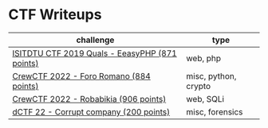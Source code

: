 # CTF Writeups

| challenge                                                                                                                                          | type                 |
|----------------------------------------------------------------------------------------------------------------------------------------------------|----------------------|
| [ISITDTU CTF 2019 Quals - EeasyPHP (871 points)](https://github.com/Samik081/ctf-writeups/blob/master/ISITDTU%20CTF%202019%20Quals/web/easyphp.md) | web, php             |
| [CrewCTF 2022 - Foro Romano (884 points)](https://github.com/Samik081/ctf-writeups/blob/master/CrewCTF%202022/misc/foro_romano.md)                 | misc, python, crypto |
| [CrewCTF 2022 - Robabikia (906 points)](https://github.com/Samik081/ctf-writeups/blob/master/CrewCTF%202022/web/robabikia.md)                      | web, SQLi            |
| [dCTF 22 - Corrupt company (200 points)](https://github.com/Samik081/ctf-writeups/blob/master/dCTF%2022/misc/corrupt_company.md)                   | misc, forensics      |
